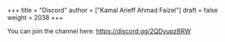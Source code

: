 +++
title = "Discord"
author = ["Kamal Arieff Ahmad Faizel"]
draft = false
weight = 2038
+++

You can join the channel here: <https://discord.gg/2QDyupzBRW>
